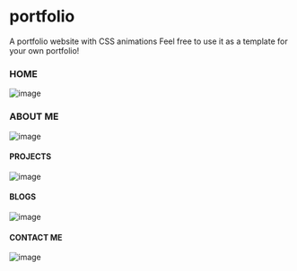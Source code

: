 # portfolio
A portfolio website with CSS animations
Feel free to use it as a template for your own portfolio!

### HOME
![image](https://github.com/ansariumar/portfolio/assets/82356720/0ce72fd9-80bd-4de2-a49a-b399ef6c006d)

### ABOUT ME
![image](https://github.com/ansariumar/portfolio/assets/82356720/f2f2664f-5fa8-4e8e-bb4a-52a2782a0bb3)

#### PROJECTS
![image](https://github.com/ansariumar/portfolio/assets/82356720/ef542843-1695-4914-a38b-7faac3263bb7)

#### BLOGS
![image](https://github.com/ansariumar/portfolio/assets/82356720/d23b9173-8e70-431e-962d-dca4dcfa4341)

#### CONTACT ME
![image](https://github.com/ansariumar/portfolio/assets/82356720/a721a31b-11fd-41dc-a344-328a8483cdb7)

